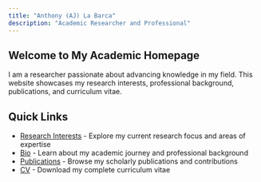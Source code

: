 ```yaml
---
title: "Anthony (AJ) La Barca"
description: "Academic Researcher and Professional"
---
```


## Welcome to My Academic Homepage

I am a researcher passionate about advancing knowledge in my field. This website showcases my research interests, professional background, publications, and curriculum vitae.

## Quick Links

- [Research Interests](/research/) - Explore my current research focus and areas of expertise
- [Bio](/bio/) - Learn about my academic journey and professional background  
- [Publications](/publications/) - Browse my scholarly publications and contributions
- [CV](/cv/) - Download my complete curriculum vitae
